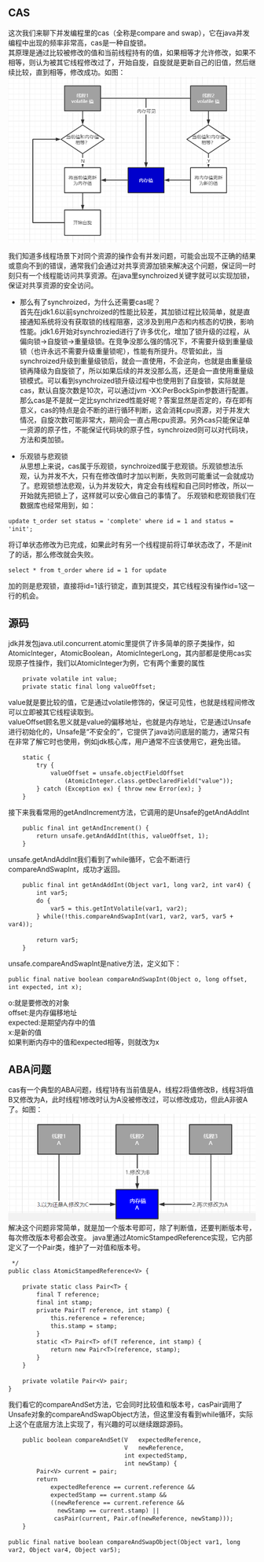 ## CAS
这次我们来聊下并发编程里的cas（全称是compare and swap），它在java并发编程中出现的频率非常高，cas是一种自旋锁。  
其原理是通过比较被修改的值和当前线程持有的值，如果相等才允许修改，如果不相等，则认为被其它线程修改过了，开始自旋，自旋就是更新自己的旧值，然后继续比较，直到相等，修改成功。如图：  
![image](https://github.com/jmilktea/jmilktea/blob/master/%E5%9F%BA%E7%A1%80/images/cas-1.png)  

我们知道多线程场景下对同个资源的操作会有并发问题，可能会出现不正确的结果或意向不到的错误，通常我们会通过对共享资源加锁来解决这个问题，保证同一时刻只有一个线程能访问共享资源。在java里synchroized关键字就可以实现加锁，保证对共享资源的安全访问。  

- 那么有了synchroized，为什么还需要cas呢？  
首先在jdk1.6以前synchroized的性能比较差，其加锁过程比较简单，就是直接通知系统将没有获取锁的线程阻塞，这涉及到用户态和内核态的切换，影响性能。jdk1.6开始对synchrozied进行了许多优化，增加了锁升级的过程，从偏向锁->自旋锁->重量级锁。在竞争没那么强的情况下，不需要升级到重量级锁（也许永远不需要升级重量锁呢），性能有所提升。尽管如此，当synchroized升级到重量级锁后，就会一直使用，不会逆向，也就是由重量级锁再降级为自旋锁了，所以如果后续的并发没那么高，还是会一直使用重量级锁模式。可以看到synchroized锁升级过程中也使用到了自旋锁，实际就是cas，默认自旋次数是10次，可以通过jvm -XX:PerBockSpin参数进行配置。那么cas是不是就一定比synchrized性能好呢？答案显然是否定的，存在即有意义，cas的特点是会不断的进行循环判断，这会消耗cpu资源，对于并发大情况，自旋次数可能非常大，期间会一直占用cpu资源。另外cas只能保证单一资源的原子性，不能保证代码块的原子性，synchroized则可以对代码块，方法和类加锁。

- 乐观锁与悲观锁    
从思想上来说，cas属于乐观锁，synchroized属于悲观锁。乐观锁想法乐观，认为并发不大，只有在修改值时才加以判断，失败则可能重试一会就成功了。悲观锁想法悲观，认为并发较大，肯定会有线程和自己同时修改，所以一开始就先把锁上了，这样就可以安心做自己的事情了。
乐观锁和悲观锁我们在数据库也经常用到，如：
```
update t_order set status = 'complete' where id = 1 and status = 'init';
```
将订单状态修改为已完成，如果此时有另一个线程提前将订单状态改了，不是init了的话，那么修改就会失败。
```
select * from t_order where id = 1 for update
```
加的则是悲观锁，直接将id=1该行锁定，直到其提交，其它线程没有操作id=1这一行的机会。

## 源码  
jdk并发包java.util.concurrent.atomic里提供了许多简单的原子类操作，如AtomicInteger，AtomicBoolean，AtomicIntegerLong，其内部都是使用cas实现原子性操作，我们以AtomicInteger为例，它有两个重要的属性
```
    private volatile int value;
    private static final long valueOffset;
```
value就是要比较的值，它是通过volatile修饰的，保证可见性，也就是线程间修改可以立即被其它线程读取到。  
valueOffset顾名思义就是value的偏移地址，也就是内存地址，它是通过Unsafe进行初始化的，Unsafe是“不安全的”，它提供了java访问底层的能力，通常只有在非常了解它时也使用，例如jdk核心库，用户通常不应该使用它，避免出错。
```
    static {
        try {
            valueOffset = unsafe.objectFieldOffset
                (AtomicInteger.class.getDeclaredField("value"));
        } catch (Exception ex) { throw new Error(ex); }
    }
```
接下来我看常用的getAndIncrement方法，它调用的是Unsafe的getAndAddInt
```
    public final int getAndIncrement() {
        return unsafe.getAndAddInt(this, valueOffset, 1);
    }
```
unsafe.getAndAddInt我们看到了while循环，它会不断进行compareAndSwapInt，成功才返回。
```
    public final int getAndAddInt(Object var1, long var2, int var4) {
        int var5;
        do {
            var5 = this.getIntVolatile(var1, var2);
        } while(!this.compareAndSwapInt(var1, var2, var5, var5 + var4));

        return var5;
    }
```
unsafe.compareAndSwapInt是native方法，定义如下：
```
public final native boolean compareAndSwapInt(Object o, long offset, int expected, int x);
```
o:就是要修改的对象  
offset:是内存偏移地址  
expected:是期望内存中的值  
x:是新的值  
如果判断内存中的值和expected相等，则就改为x

## ABA问题
cas有一个典型的ABA问题，线程1持有当前值是A，线程2将值修改B，线程3将值B又修改为A，此时线程1修改时认为A没被修改过，可以修改成功，但此A非彼A了。如图：  
![iamge](https://github.com/jmilktea/jmilktea/blob/master/%E5%9F%BA%E7%A1%80/images/cas-2.png)  
解决这个问题非常简单，就是加一个版本号即可，除了判断值，还要判断版本号，每次修改版本号都会改变。
java里通过AtomicStampedReference实现，它内部定义了一个Pair类，维护了一对值和版本号。
```
 */
public class AtomicStampedReference<V> {

    private static class Pair<T> {
        final T reference;
        final int stamp;
        private Pair(T reference, int stamp) {
            this.reference = reference;
            this.stamp = stamp;
        }
        static <T> Pair<T> of(T reference, int stamp) {
            return new Pair<T>(reference, stamp);
        }
    }

    private volatile Pair<V> pair;
}
```
我们看它的compareAndSet方法，它会同时比较值和版本号，casPair调用了Unsafe对象的compareAndSwapObject方法，但这里没有看到while循环，实际上这个在底层方法上实现了，有兴趣的可以继续跟踪源码。
```
    public boolean compareAndSet(V   expectedReference,
                                 V   newReference,
                                 int expectedStamp,
                                 int newStamp) {
        Pair<V> current = pair;
        return
            expectedReference == current.reference &&
            expectedStamp == current.stamp &&
            ((newReference == current.reference &&
              newStamp == current.stamp) ||
             casPair(current, Pair.of(newReference, newStamp)));
    }

public final native boolean compareAndSwapObject(Object var1, long var2, Object var4, Object var5);
```

